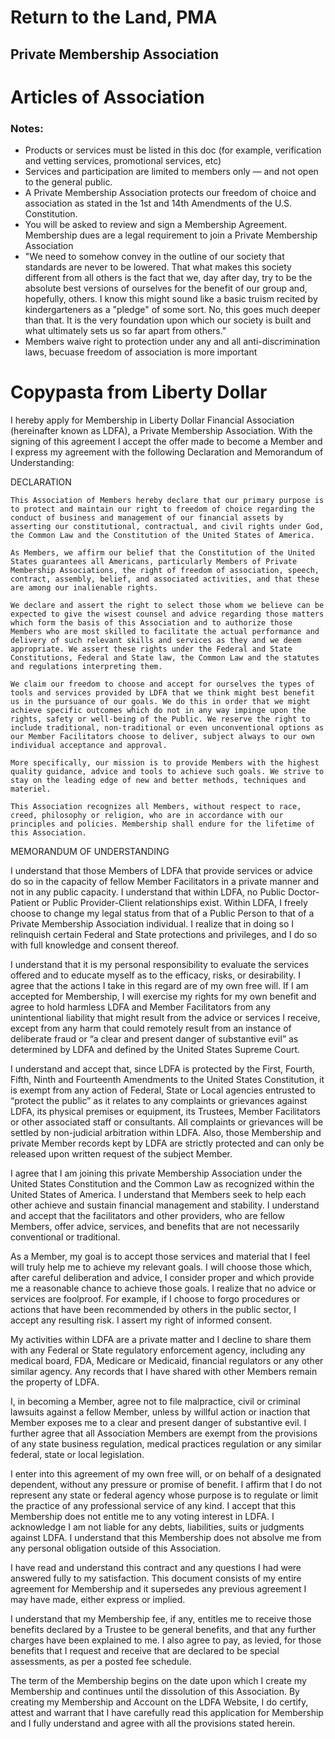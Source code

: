# Return to the Land, PMA 
## Private Membership Association 

# Articles of Association 



### Notes: 
* Products or services must be listed in this doc (for example, verification and vetting services, promotional services, etc)
* Services and participation are limited to members only — and not open to the general public.
* A Private Membership Association protects our freedom of choice and association as stated in the 1st and 14th Amendments of the U.S. Constitution.
* You will be asked to review and sign a Membership Agreement. Membership dues are a legal requirement to join a Private Membership Association
*  "We need to somehow convey in the outline of our society that standards are never to be lowered. That what makes this society different from all others is the fact that we, day after day, try to be the absolute best versions of ourselves for the benefit of our group and, hopefully, others. I know this might sound like a basic truism recited by kindergarteners as a "pledge" of some sort. No, this goes much deeper than that. It is the very foundation upon which our society is built and what ultimately sets us so far apart from others."
*  Members waive right to protection under any and all anti-discrimination laws, becuase freedom of association is more important


# Copypasta from Liberty Dollar 

I hereby apply for Membership in Liberty Dollar Financial Association (hereinafter known as LDFA), a Private Membership Association. With the signing of this agreement I accept the offer made to become a Member and I express my agreement with the following Declaration and Memorandum of Understanding:

DECLARATION

    This Association of Members hereby declare that our primary purpose is to protect and maintain our right to freedom of choice regarding the conduct of business and management of our financial assets by asserting our constitutional, contractual, and civil rights under God, the Common Law and the Constitution of the United States of America.

    As Members, we affirm our belief that the Constitution of the United States guarantees all Americans, particularly Members of Private Membership Associations, the right of freedom of association, speech, contract, assembly, belief, and associated activities, and that these are among our inalienable rights.

    We declare and assert the right to select those whom we believe can be expected to give the wisest counsel and advice regarding those matters which form the basis of this Association and to authorize those Members who are most skilled to facilitate the actual performance and delivery of such relevant skills and services as they and we deem appropriate. We assert these rights under the Federal and State Constitutions, Federal and State law, the Common Law and the statutes and regulations interpreting them.

    We claim our freedom to choose and accept for ourselves the types of tools and services provided by LDFA that we think might best benefit us in the pursuance of our goals. We do this in order that we might achieve specific outcomes which do not in any way impinge upon the rights, safety or well-being of the Public. We reserve the right to include traditional, non-traditional or even unconventional options as our Member Facilitators choose to deliver, subject always to our own individual acceptance and approval.

    More specifically, our mission is to provide Members with the highest quality guidance, advice and tools to achieve such goals. We strive to stay on the leading edge of new and better methods, techniques and materiel.

    This Association recognizes all Members, without respect to race, creed, philosophy or religion, who are in accordance with our principles and policies. Membership shall endure for the lifetime of this Association.

MEMORANDUM OF UNDERSTANDING

I understand that those Members of LDFA that provide services or advice do so in the capacity of fellow Member Facilitators in a private manner and not in any public capacity. I understand that within LDFA, no Public Doctor-Patient or Public Provider-Client relationships exist. Within LDFA, I freely choose to change my legal status from that of a Public Person to that of a Private Membership Association individual. I realize that in doing so I relinquish certain Federal and State protections and privileges, and I do so with full knowledge and consent thereof.

I understand that it is my personal responsibility to evaluate the services offered and to educate myself as to the efficacy, risks, or desirability. I agree that the actions I take in this regard are of my own free will. If I am accepted for Membership, I will exercise my rights for my own benefit and agree to hold harmless LDFA and Member Facilitators from any unintentional liability that might result from the advice or services I receive, except from any harm that could remotely result from an instance of deliberate fraud or “a clear and present danger of substantive evil” as determined by LDFA and defined by the United States Supreme Court.

I understand and accept that, since LDFA is protected by the First, Fourth, Fifth, Ninth and Fourteenth Amendments to the United States Constitution, it is exempt from any action of Federal, State or Local agencies entrusted to “protect the public” as it relates to any complaints or grievances against LDFA, its physical premises or equipment, its Trustees, Member Facilitators or other associated staff or consultants. All complaints or grievances will be settled by non-judicial arbitration within LDFA. Also, those Membership and private Member records kept by LDFA are strictly protected and can only be released upon written request of the subject Member.

I agree that I am joining this private Membership Association under the United States Constitution and the Common Law as recognized within the United States of America. I understand that Members seek to help each other achieve and sustain financial management and stability. I understand and accept that the facilitators and other providers, who are fellow Members, offer advice, services, and benefits that are not necessarily conventional or traditional.

As a Member, my goal is to accept those services and material that I feel will truly help me to achieve my relevant goals. I will choose those which, after careful deliberation and advice, I consider proper and which provide me a reasonable chance to achieve those goals. I realize that no advice or services are foolproof. For example, if I choose to forgo procedures or actions that have been recommended by others in the public sector, I accept any resulting risk. I assert my right of informed consent.

My activities within LDFA are a private matter and I decline to share them with any Federal or State regulatory enforcement agency, including any medical board, FDA, Medicare or Medicaid, financial regulators or any other similar agency. Any records that I have shared with other Members remain the property of LDFA.

I, in becoming a Member, agree not to file malpractice, civil or criminal lawsuits against a fellow Member, unless by willful action or inaction that Member exposes me to a clear and present danger of substantive evil. I further agree that all Association Members are exempt from the provisions of any state business regulation, medical practices regulation or any similar federal, state or local legislation.

I enter into this agreement of my own free will, or on behalf of a designated dependent, without any pressure or promise of benefit. I affirm that I do not represent any state or federal agency whose purpose is to regulate or limit the practice of any professional service of any kind. I accept that this Membership does not entitle me to any voting interest in LDFA. I acknowledge I am not liable for any debts, liabilities, suits or judgments against LDFA. I understand that this Membership does not absolve me from any personal obligation outside of this Association.

I have read and understand this contract and any questions I had were answered fully to my satisfaction. This document consists of my entire agreement for Membership and it supersedes any previous agreement I may have made, either express or implied.

I understand that my Membership fee, if any, entitles me to receive those benefits declared by a Trustee to be general benefits, and that any further charges have been explained to me. I also agree to pay, as levied, for those benefits that I request and receive that are declared to be special assessments, as per a posted fee schedule.

The term of the Membership begins on the date upon which I create my Membership and continues until the dissolution of this Association. By creating my Membership and Account on the LDFA Website, I do certify, attest and warrant that I have carefully read this application for Membership and I fully understand and agree with all the provisions stated herein.
